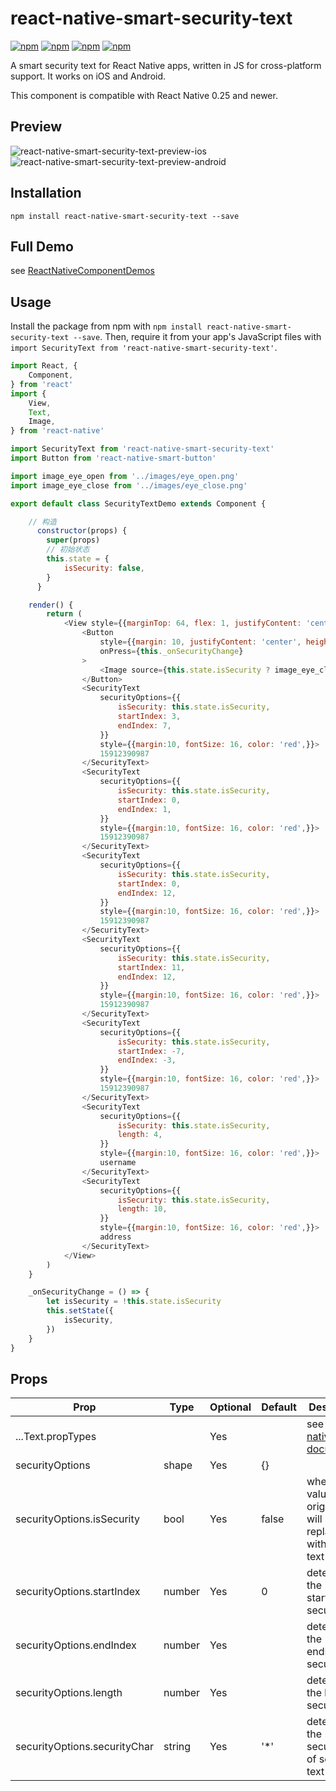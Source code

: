 # react-native-smart-security-text

[![npm](https://img.shields.io/npm/v/react-native-smart-security-text.svg)](https://www.npmjs.com/package/react-native-smart-security-text)
[![npm](https://img.shields.io/npm/dm/react-native-smart-security-text.svg)](https://www.npmjs.com/package/react-native-smart-security-text)
[![npm](https://img.shields.io/npm/dt/react-native-smart-security-text.svg)](https://www.npmjs.com/package/react-native-smart-security-text)
[![npm](https://img.shields.io/npm/l/react-native-smart-security-text.svg)](https://github.com/react-native-component/react-native-smart-security-text/blob/master/LICENSE)

A smart security text for React Native apps, written in JS for cross-platform support.
It works on iOS and Android.

This component is compatible with React Native 0.25 and newer.

## Preview

![react-native-smart-security-text-preview-ios][1]
![react-native-smart-security-text-preview-android][2]

## Installation

```
npm install react-native-smart-security-text --save
```

## Full Demo

see [ReactNativeComponentDemos][0]

## Usage

Install the package from npm with `npm install react-native-smart-security-text --save`.
Then, require it from your app's JavaScript files with `import SecurityText from 'react-native-smart-security-text'`.

```js
import React, {
    Component,
} from 'react'
import {
    View,
    Text,
    Image,
} from 'react-native'

import SecurityText from 'react-native-smart-security-text'
import Button from 'react-native-smart-button'

import image_eye_open from '../images/eye_open.png'
import image_eye_close from '../images/eye_close.png'

export default class SecurityTextDemo extends Component {

    // 构造
      constructor(props) {
        super(props)
        // 初始状态
        this.state = {
            isSecurity: false,
        }
      }

    render() {
        return (
            <View style={{marginTop: 64, flex: 1, justifyContent: 'center', alignItems: 'center', backgroundColor: '#fff',}}>
                <Button
                    style={{margin: 10, justifyContent: 'center', height: 40, justifyContent: 'center',}}
                    onPress={this._onSecurityChange}
                >
                    <Image source={this.state.isSecurity ? image_eye_close : image_eye_open} style={{width: 40, height: 40, marginRight: 3, }}/>
                </Button>
                <SecurityText
                    securityOptions={{
                        isSecurity: this.state.isSecurity,
                        startIndex: 3,
                        endIndex: 7,
                    }}
                    style={{margin:10, fontSize: 16, color: 'red',}}>
                    15912390987
                </SecurityText>
                <SecurityText
                    securityOptions={{
                        isSecurity: this.state.isSecurity,
                        startIndex: 0,
                        endIndex: 1,
                    }}
                    style={{margin:10, fontSize: 16, color: 'red',}}>
                    15912390987
                </SecurityText>
                <SecurityText
                    securityOptions={{
                        isSecurity: this.state.isSecurity,
                        startIndex: 0,
                        endIndex: 12,
                    }}
                    style={{margin:10, fontSize: 16, color: 'red',}}>
                    15912390987
                </SecurityText>
                <SecurityText
                    securityOptions={{
                        isSecurity: this.state.isSecurity,
                        startIndex: 11,
                        endIndex: 12,
                    }}
                    style={{margin:10, fontSize: 16, color: 'red',}}>
                    15912390987
                </SecurityText>
                <SecurityText
                    securityOptions={{
                        isSecurity: this.state.isSecurity,
                        startIndex: -7,
                        endIndex: -3,
                    }}
                    style={{margin:10, fontSize: 16, color: 'red',}}>
                    15912390987
                </SecurityText>
                <SecurityText
                    securityOptions={{
                        isSecurity: this.state.isSecurity,
                        length: 4,
                    }}
                    style={{margin:10, fontSize: 16, color: 'red',}}>
                    username
                </SecurityText>
                <SecurityText
                    securityOptions={{
                        isSecurity: this.state.isSecurity,
                        length: 10,
                    }}
                    style={{margin:10, fontSize: 16, color: 'red',}}>
                    address
                </SecurityText>
            </View>
        )
    }

    _onSecurityChange = () => {
        let isSecurity = !this.state.isSecurity
        this.setState({
            isSecurity,
        })
    }
}
```

## Props

Prop                         | Type   | Optional | Default   | Description
---------------------------- | ------ | -------- | --------- | -----------
...Text.propTypes            |        | Yes      |           | see [react-native documents][3]
securityOptions              | shape  | Yes      | {}        |
securityOptions.isSecurity   | bool   | Yes      | false     | when the value is true, origin text will be replaced with security text
securityOptions.startIndex   | number | Yes      | 0         | determines the startIndex of security text
securityOptions.endIndex     | number | Yes      |           | determines the endIndex of security text
securityOptions.length       | number | Yes      |           | determines the length of security text
securityOptions.securityChar | string | Yes      | '*'       | determines the securityChar of security text

[0]: https://github.com/cyqresig/ReactNativeComponentDemos
[1]: http://cyqresig.github.io/img/react-native-smart-security-text-preview-ios-v1.0.0.gif
[2]: http://cyqresig.github.io/img/react-native-smart-security-text-preview-android-v1.0.0.gif
[3]: https://facebook.github.io/react-native/docs/text.html

